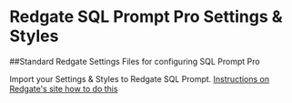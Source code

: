 # Redgate SQL Prompt Pro Settings & Styles
##Standard Redgate Settings Files for configuring SQL Prompt Pro

Import your Settings & Styles to Redgate SQL Prompt. [Instructions on Redgate's site how to do this](<https://documentation.red-gate.com/sp9/managing-sql-prompt-behavior/sharing-your-settings?utm_source=ui&utm_medium=inproduct&utm_campaign=sqlprompt&utm_term=ipn>)
